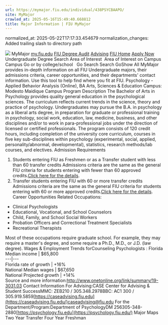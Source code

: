 ```yaml
---
url: https://mymajor.fiu.edu/individual/438PSYCBAAPO/
site: MyMajor
crawled_at: 2025-05-16T15:49:40.668812
title: Major Information | FIU MyMajor
---
```

normalized_at: 2025-05-22T17:17:33.454679
normalization_changes: Added trailing slash to directory path

![](https://mymajor.fiu.edu/assets/logo-T4VPR2BI.png)
MyMajor
[my.fiu.edu](https://my.fiu.edu/)
[FIU Degree Audit](https://dasa.fiu.edu/all-departments/advising/panther-success-hub/panther-degree-audit/)
[Advising](https://advising.fiu.edu)
[FIU Home](https://www.fiu.edu/)
[Apply Now](https://admissions.fiu.edu/)
Undergraduate Degree Search
Area of Interest
​
Area of Interest
on
Campus
​
Campus
Go
or by college/school
​
​
Go
Search
Search
GoShow All
MyMajor provides in-depth information on all FIU Undergraduate majors, their admissions criteria, career opportunities, and their departments' contact information. Use this tool to help find where you fit at FIU.
Psychology - Applied Behavior Analysis (Online),
BA
Arts, Sciences & Education
Campus:
Modesto Maidique Campus
Program Description
The Bachelor of Arts in Psychology provides quality general education in the psychological sciences. The curriculum reflects current trends in the science, theory and practice of psychology. Undergraduates may pursue the B.A. in psychology as a liberal arts degree, in preparation for graduate or professional training in psychology, social work, education, law, medicine, business, and other disciplines and/or to work in para-professional jobs under the direction of licensed or certified professionals. The program consists of 120 credit hours, including completion of the university core curriculum, courses in five key sub-disciplines within psychology (experimental, social, applied, personality/abnormal, developmental), statistics, research methods/lab courses, and electives.
Admission Requirements
1. Students entering FIU as Freshmen or as a Transfer student with less than 60 transfer credits
Admissions criteria are the same as the general FIU criteria for students entering with fewer than 60 approved credits.[Click here for the details](http://admissions.fiu.edu/apply/freshman/).
2. Transfer students entering FIU with 60 or more transfer credits
Admissions criteria are the same as the general FIU criteria for students entering with 60 or more approved credits.[Click here for the details](http://admissions.fiu.edu/apply/transfer/).
Career Opportunities
Related Occupations:
  * Clinical Psychologists
  * Educational, Vocational, and School Counselors
  * Child, Family, and School Social Workers
  * Probation Officers and Correctional Treatment Specialists
  * Recreational Therapists


Most of these occupations require graduate school. For example, they may require a master's degree, and some require a Ph.D., M.D., or J.D. (law degree).
Wages & Employment Trends forCounseling Psychologists :
Florida Median income | $65,800  
---|---  
Florida rate of growth | +16%  
National Median wages | $67,650  
National Projected growth | +14%  
Source and more information:<http://www.onetonline.org/link/summary/19-3031.03>
Contact Information
For Advising:CASE Center for Advising & Student SuccessMMC: ZEB210 / 305.348.2978BBC: AC1 300 / 305.919.5859[https://caseadvising.fiu.edu](https://caseadvising.fiu.edu/)caseadvising@fiu.edu
For the Department/Program:Department of PsychologyDM 256305-348-2880[https://psychology.fiu.edu](https://psychology.fiu.edu/)
Major Maps
Two Year Transfer
Four Year Freshman
